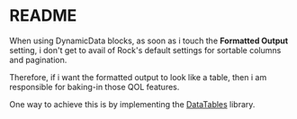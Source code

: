 # README
When using DynamicData blocks, as soon as i touch the **Formatted Output** setting, i don't get to avail of Rock's default settings for sortable columns and pagination.

Therefore, if i want the formatted output to look like a table, then i am responsible for baking-in those QOL features.

One way to achieve this is by implementing the [DataTables](https://datatables.net/) library.